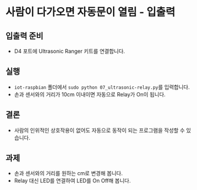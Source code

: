 # 사람이 다가오면 자동문이 열림 - 입출력

## 입출력 준비
* D4 포트에 Ultrasonic Ranger 키트를 연결합니다.

## 실행
* `iot-raspbian` 폴더에서 `sudo python 07_ultrasonic-relay.py`를 입력합니다.
* 손과 센서와의 거리가 10cm 이내이면 자동으로 Relay가 On이 됩니다.

## 결론
* 사람의 인위적인 상호작용이 없어도 자동으로 동작이 되는 프로그램을 작성할 수 있습니다.

## 과제
* 손과 센서와의 거리를 원하는 cm로 변경해 봅니다.
* Relay 대신 LED를 연결하여 LED를 On Off해 봅니다.
